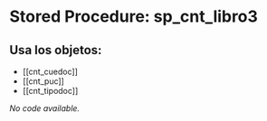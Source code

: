 # Stored Procedure: sp_cnt_libro3

## Usa los objetos:
- [[cnt_cuedoc]]
- [[cnt_puc]]
- [[cnt_tipodoc]]

*No code available.*
